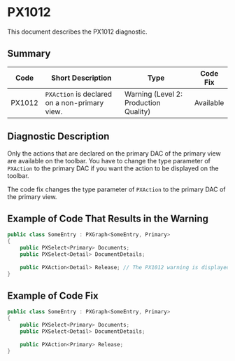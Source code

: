 # PX1012
This document describes the PX1012 diagnostic.

## Summary

| Code   | Short Description                             | Type                                  | Code Fix  | 
| ------ | --------------------------------------------- | ------------------------------------- | --------- | 
| PX1012 | `PXAction` is declared on a non-primary view. | Warning (Level 2: Production Quality) | Available | 

## Diagnostic Description
Only the actions that are declared on the primary DAC of the primary view are available on the toolbar. You have to change the type parameter of `PXAction` to the primary DAC if you want the action to be displayed on the toolbar.

The code fix changes the type parameter of `PXAction` to the primary DAC of the primary view.

## Example of Code That Results in the Warning

```C#
public class SomeEntry : PXGraph<SomeEntry, Primary>
{
    public PXSelect<Primary> Documents;
    public PXSelect<Detail> DocumentDetails;
 
    public PXAction<Detail> Release; // The PX1012 warning is displayed for this line.
}
```

## Example of Code Fix

```C#
public class SomeEntry : PXGraph<SomeEntry, Primary>
{
    public PXSelect<Primary> Documents;
    public PXSelect<Detail> DocumentDetails;
 
    public PXAction<Primary> Release;
}
```